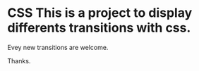 # CSS This is a project to display differents transitions with css.

Evey new transitions are welcome.

Thanks.
